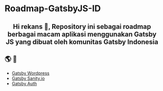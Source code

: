 # Roadmap-GatsbyJS-ID

<h2 align="center">
    Hi rekans 👋, Repository ini sebagai roadmap berbagai macam aplikasi menggunakan Gatsby JS yang dibuat oleh komunitas Gatsby Indonesia 
</h2>

## 🌎 🔎

- [Gatsby Wordpress](https://github.com/GatsbyJS-Indonesia/Roadmap-GatsbyJS-ID)
- [Gatsby Sanity.io](https://github.com/GatsbyJS-Indonesia/Sanity-Gatsby-Blog)
- [Gatsby Auth](https://github.com/GatsbyJS-Indonesia/Roadmap-GatsbyJS-ID)

